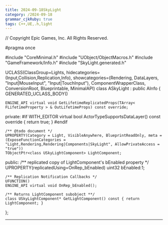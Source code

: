 ```yaml
---
title: 2024-09-18SkyLight
category: /2024-09-18
grammar_cjkRuby: true
tags: C++,UE,.h,light
---
```

// Copyright Epic Games, Inc. All Rights Reserved.

#pragma once

#include "CoreMinimal.h"
#include "UObject/ObjectMacros.h"
#include "GameFramework/Info.h"
#include "SkyLight.generated.h"

UCLASS(ClassGroup=Lights, hidecategories=(Input,Collision,Replication,Info), showcategories=(Rendering, DataLayers, "Input|MouseInput", "Input|TouchInput"), ComponentWrapperClass, ConversionRoot, Blueprintable, MinimalAPI)
class ASkyLight : public AInfo
{
	GENERATED_UCLASS_BODY()

	ENGINE_API virtual void GetLifetimeReplicatedProps(TArray< FLifetimeProperty > & OutLifetimeProps) const override;

private:
#if WITH_EDITOR
	virtual bool ActorTypeSupportsDataLayer() const override { return true; }
#endif

	/** @todo document */
	UPROPERTY(Category = Light, VisibleAnywhere, BlueprintReadOnly, meta = (ExposeFunctionCategories = "Light,Rendering,Rendering|Components|SkyLight", AllowPrivateAccess = "true"))
	TObjectPtr<class USkyLightComponent> LightComponent;
public:
	/** replicated copy of LightComponent's bEnabled property */
	UPROPERTY(replicatedUsing=OnRep_bEnabled)
	uint32 bEnabled:1;

	/** Replication Notification Callbacks */
	UFUNCTION()
	ENGINE_API virtual void OnRep_bEnabled();

	/** Returns LightComponent subobject **/
	class USkyLightComponent* GetLightComponent() const { return LightComponent; }
};







----------


